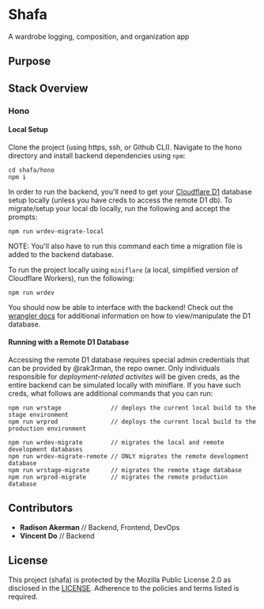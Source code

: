# Shafa
A wardrobe logging, composition, and organization app

## Purpose

## Stack Overview

### Hono

#### Local Setup

Clone the project (using https, ssh, or Github CLI).
Navigate to the hono directory and install backend dependencies using `npm`:

```
cd shafa/hono
npm i
```

In order to run the backend, you'll need to get your [Cloudflare D1](https://developers.cloudflare.com/d1/) database setup locally (unless you have creds to access the remote D1 db).
To migrate/setup your local db locally, run the following and accept the prompts:

```
npm run wrdev-migrate-local
```

NOTE: You'll also have to run this command each time a migration file is added to the backend database.

To run the project locally using `miniflare` (a local, simplified version of Cloudflare Workers), run the following:

```
npm run wrdev
```

You should now be able to interface with the backend!
Check out the [wrangler docs](https://developers.cloudflare.com/workers/wrangler/commands/#d1) for additional information on how to view/manipulate the D1 database.

#### Running with a Remote D1 Database

Accessing the remote D1 database requires special admin credentials that can be provided by @rak3rman, the repo owner.
Only individuals responsible for *deployment-related activites* will be given creds, as the entire backend can be simulated locally with miniflare.
If you have such creds, what follows are additional commands that you can run:

```
npm run wrstage              // deploys the current local build to the stage environment
npm run wrprod               // deploys the current local build to the production environment

npm run wrdev-migrate        // migrates the local and remote development databases
npm run wrdev-migrate-remote // ONLY migrates the remote development database
npm run wrstage-migrate      // migrates the remote stage database
npm run wrprod-migrate       // migrates the remote production database
```

## Contributors

- **Radison Akerman** // Backend, Frontend, DevOps
- **Vincent Do** // Backend

## License
This project (shafa) is protected by the Mozilla Public License 2.0 as disclosed in the [LICENSE](https://github.com/rak3rman/shafa/blob/main/LICENSE). Adherence to the policies and terms listed is required.
